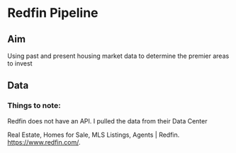 # Redfin Pipeline

## Aim

Using past and present housing market data to determine the premier areas to invest  

## Data 

### Things to note:

Redfin does not have an API. I pulled the data from their Data Center

Real Estate, Homes for Sale, MLS Listings, Agents | Redfin. https://www.redfin.com/. 
